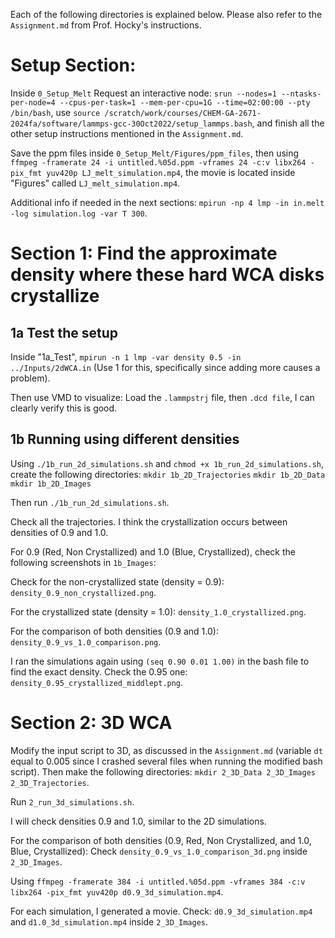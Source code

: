 
Each of the following directories is explained below. Please also refer to the `Assignment.md` from Prof. Hocky's instructions. 

# Setup Section:
Inside `0_Setup_Melt`
Request an interactive node:
`srun --nodes=1 --ntasks-per-node=4 --cpus-per-task=1 --mem-per-cpu=1G --time=02:00:00 --pty /bin/bash`, use `source /scratch/work/courses/CHEM-GA-2671-2024fa/software/lammps-gcc-30Oct2022/setup_lammps.bash`, 
and finish all the other setup instructions mentioned in the `Assignment.md`.

Save the ppm files inside `0_Setup_Melt/Figures/ppm_files`, then using `ffmpeg -framerate 24 -i untitled.%05d.ppm -vframes 24 -c:v libx264 -pix_fmt yuv420p LJ_melt_simulation.mp4`, the movie is located inside "Figures" called `LJ_melt_simulation.mp4`.

Additional info if needed in the next sections: `mpirun -np 4 lmp -in in.melt -log simulation.log -var T 300`.

# Section 1: Find the approximate density where these hard WCA disks crystallize

## 1a Test the setup
Inside "1a_Test",
`mpirun -n 1 lmp -var density 0.5 -in ../Inputs/2dWCA.in` (Use 1 for this, specifically since adding more causes a problem).

Then use VMD to visualize:
Load the `.lammpstrj` file, then `.dcd file`, I can clearly verify this is good.

## 1b Running using different densities
Using `./1b_run_2d_simulations.sh` and `chmod +x 1b_run_2d_simulations.sh`, create the following directories:
`mkdir 1b_2D_Trajectories`
`mkdir 1b_2D_Data`
`mkdir 1b_2D_Images`

Then run `./1b_run_2d_simulations.sh`.

Check all the trajectories. I think the crystallization occurs between densities of 0.9 and 1.0.

For 0.9 (Red, Non Crystallized) and 1.0 (Blue, Crystallized), check the following screenshots in `1b_Images`:

Check for the non-crystallized state (density = 0.9):
`density_0.9_non_crystallized.png`.

For the crystallized state (density = 1.0):
`density_1.0_crystallized.png`.

For the comparison of both densities (0.9 and 1.0):
`density_0.9_vs_1.0_comparison.png`.

I ran the simulations again using `(seq 0.90 0.01 1.00)` in the bash file to find the exact density.
Check the 0.95 one: `density_0.95_crystallized_middlept.png`.

# Section 2: 3D WCA
Modify the input script to 3D, as discussed in the `Assignment.md` (variable `dt` equal to 0.005 since I crashed several files when running the modified bash script). 
Then make the following directories: `mkdir 2_3D_Data 2_3D_Images 2_3D_Trajectories`.

Run `2_run_3d_simulations.sh`.

I will check densities 0.9 and 1.0, similar to the 2D simulations.

For the comparison of both densities (0.9, Red, Non Crystallized, and 1.0, Blue, Crystallized):
Check `density_0.9_vs_1.0_comparison_3d.png` inside `2_3D_Images`.

Using `ffmpeg -framerate 384 -i untitled.%05d.ppm -vframes 384 -c:v libx264 -pix_fmt yuv420p d0.9_3d_simulation.mp4`.

For each simulation, I generated a movie. Check:
`d0.9_3d_simulation.mp4` and `d1.0_3d_simulation.mp4` inside `2_3D_Images`.

